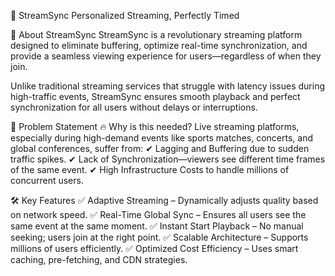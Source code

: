 🚀 StreamSync
Personalized Streaming, Perfectly Timed

📌 About StreamSync
StreamSync is a revolutionary streaming platform designed to eliminate buffering, optimize real-time synchronization, and provide a seamless viewing experience for users—regardless of when they join.

Unlike traditional streaming services that struggle with latency issues during high-traffic events, StreamSync ensures smooth playback and perfect synchronization for all users without delays or interruptions.

🎯 Problem Statement 🔥
Why is this needed?
Live streaming platforms, especially during high-demand events like sports matches, concerts, and global conferences, suffer from:
✔ Lagging and Buffering due to sudden traffic spikes.
✔ Lack of Synchronization—viewers see different time frames of the same event.
✔ High Infrastructure Costs to handle millions of concurrent users.

🛠️ Key Features
✅ Adaptive Streaming – Dynamically adjusts quality based on network speed.
✅ Real-Time Global Sync – Ensures all users see the same event at the same moment.
✅ Instant Start Playback – No manual seeking; users join at the right point.
✅ Scalable Architecture – Supports millions of users efficiently.
✅ Optimized Cost Efficiency – Uses smart caching, pre-fetching, and CDN strategies.


